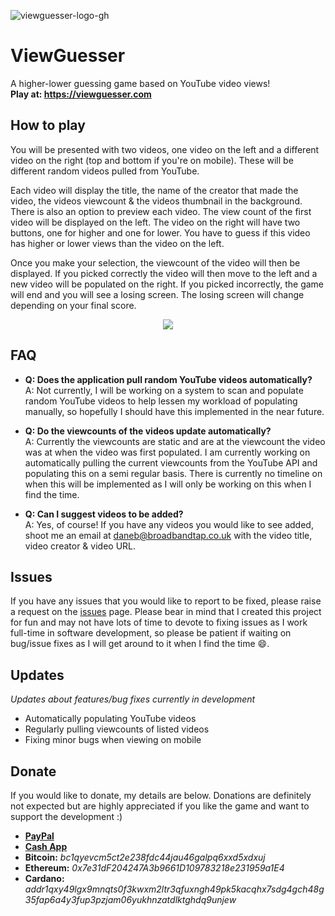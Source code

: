 ![viewguesser-logo-gh](https://user-images.githubusercontent.com/19695822/152887548-afb5a9c0-93c2-4181-83f4-7cf1628528bf.svg)
# **ViewGuesser**
A higher-lower guessing game based on YouTube video views!  
**Play at: https://viewguesser.com**

## **How to play**
You will be presented with two videos, one video on the left and a different video on the right (top and bottom if you're on mobile). These will be different random videos pulled from YouTube.

Each video will display the title, the name of the creator that made the video, the videos viewcount & the videos thumbnail in the background. There is also an option to preview each video. The view count of the first video will be displayed on the left. The video on the right will have two buttons, one for higher and one for lower. You have to guess if this video has higher or lower views than the video on the left.

Once you make your selection, the viewcount of the video will then be displayed. If you picked correctly the video will then move to the left and a new video will be populated on the right. If you picked incorrectly, the game will end and you will see a losing screen. The losing screen will change depending on your final score.

<p align="center">
  <img src="https://viewguesser.com/images/instructions/example.gif">
</p>

## **FAQ**
- **Q: Does the application pull random YouTube videos automatically?**  
A: Not currently, I will be working on a system to scan and populate random YouTube videos to help lessen my workload of populating manually, so hopefully I should have this implemented in the near future.

- **Q: Do the viewcounts of the videos update automatically?**  
A: Currently the viewcounts are static and are at the viewcount the video was at when the video was first populated. I am currently working on automatically pulling the current viewcounts from the YouTube API and populating this on a semi regular basis. There is currently no timeline on when this will be implemented as I will only be working on this when I find the time.

- **Q: Can I suggest videos to be added?**  
A: Yes, of course! If you have any videos you would like to see added, shoot me an email at daneb@broadbandtap.co.uk with the video title, video creator & video URL.

## **Issues**
If you have any issues that you would like to report to be fixed, please raise a request on the [issues](https://github.com/tfwdane/ViewGuesser/issues) page. Please bear in mind that I created this project for fun and may not have lots of time to devote to fixing issues as I work full-time in software development, so please be patient if waiting on bug/issue fixes as I will get around to it when I find the time 😄.

## **Updates**
*Updates about features/bug fixes currently in development*

- Automatically populating YouTube videos
- Regularly pulling viewcounts of listed videos
- Fixing minor bugs when viewing on mobile

## **Donate**
If you would like to donate, my details are below. Donations are definitely not expected but are highly appreciated if you like the game and want to support the development :)

- [**PayPal**](https://paypal.me/daaane)
- [**Cash App**](https://cash.app/$daneffx)
- **Bitcoin:** *bc1qyevcm5ct2e238fdc44jau46galpq6xxd5xdxuj*
- **Ethereum:** *0x7e31dF204247A3b9661D109783218e231959a1E4*
- **Cardano:** *addr1qxy49lgx9mnqts0f3kwxm2ltr3qfuxngh49pk5kacqhx7sdg4gch48g35fap6a4y3fup3pzjam06yukhnzatdlktghdq9unjew*



